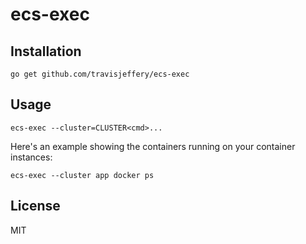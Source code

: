 # ecs-exec

## Installation

```
go get github.com/travisjeffery/ecs-exec
```

## Usage

```
ecs-exec --cluster=CLUSTER<cmd>...
```

Here's an example showing the containers running on your container instances:


```
ecs-exec --cluster app docker ps
```

## License

MIT
